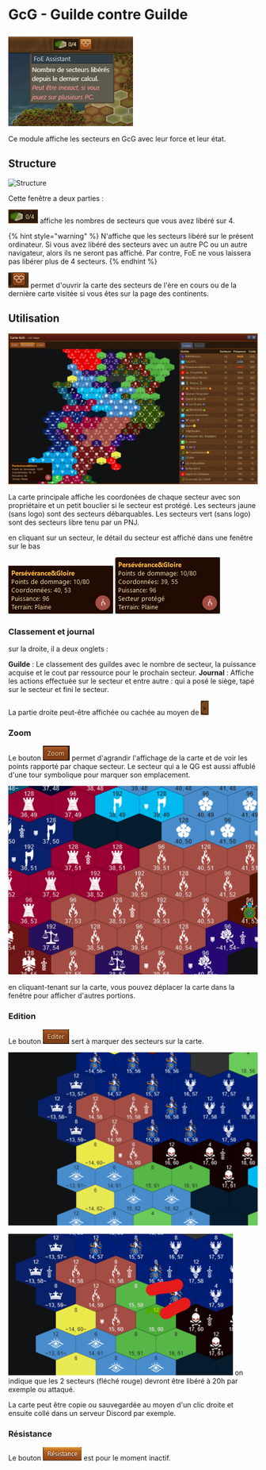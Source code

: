 # GcG - Guilde contre Guilde

![Icône](./.images/MenuGcG.png) 

Ce module affiche les secteurs en GcG avec leur force et leur état.

## Structure

![Structure](./.images/menu_gcg.png)

Cette fenêtre a deux parties :

![](./.images/Liberation.png) affiche les nombres de secteurs que vous avez libéré sur 4. 

{% hint style="warning" %}
N'affiche que les secteurs libéré sur le présent ordinateur. Si vous avez libéré des secteurs avec un autre PC ou un autre navigateur, alors ils ne seront pas affiché. Par contre, FoE ne vous laissera pas libérer plus de 4 secteurs.
{% endhint %}

![](./.images/icon_carte.png) permet d'ouvrir la carte des secteurs de l'ère en cours ou de la dernière carte visitée si vous êtes sur la page des continents.

## Utilisation

![Carte des secteurs](./.images/Carte.png)

La carte principale affiche les coordonées de chaque secteur avec son propriétaire et un petit bouclier si le secteur est protégé.
Les secteurs jaune (sans logo) sont des secteurs débarquables.
Les secteurs vert (sans logo) sont des secteurs libre tenu par un PNJ.

en cliquant sur un secteur, le détail du secteur est affiché dans une fenêtre sur le bas

![Détail d'un secteur](./.images/Detail_secteur.png)
![Détail d'un secteur protégé](./.images/Detail_secteur_proteger.png)

### Classement et journal

sur la droite, il a deux onglets :

**Guilde** : Le classement des guildes avec le nombre de secteur, la puissance acquise et le cout par ressource pour le prochain secteur.
**Journal** : Affiche les actions effectuée sur le secteur et entre autre : qui a posé le siège, tapé sur le secteur et fini le secteur.

La partie droite peut-être affichée ou cachée au moyen de ![](./.images/cache.png)

### Zoom

Le bouton ![](./.images/zoom.png) permet d'agrandir l'affichage de la carte et de voir les points rapporté par chaque secteur.
Le secteur qui a le QG est aussi affublé d'une tour symbolique pour marquer son emplacement.

![Carte zoomée](./.images/carte_zoom.png)

en cliquant-tenant sur la carte, vous pouvez déplacer la carte dans la fenêtre pour afficher d'autres portions.

### Edition

Le bouton ![](./.images/Editer.png) sert à marquer des secteurs sur la carte.

![Avant le marquage](./.images/edition_1.png)

![Après le marquage](./.images/edition_2.png) on indique que les 2 secteurs (fléché rouge) devront être libéré à 20h par exemple ou attaqué.

La carte peut être copie ou sauvegardée au moyen d'un clic droite et ensuite collé dans un serveur Discord par exemple.

### Résistance

Le bouton ![](./.images/resistance.png) est pour le moment inactif.
